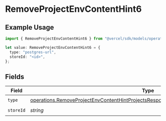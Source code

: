 # RemoveProjectEnvContentHint6

## Example Usage

```typescript
import { RemoveProjectEnvContentHint6 } from "@vercel/sdk/models/operations/removeprojectenv.js";

let value: RemoveProjectEnvContentHint6 = {
  type: "postgres-url",
  storeId: "<id>",
};
```

## Fields

| Field                                                                                                                                                                                                | Type                                                                                                                                                                                                 | Required                                                                                                                                                                                             | Description                                                                                                                                                                                          |
| ---------------------------------------------------------------------------------------------------------------------------------------------------------------------------------------------------- | ---------------------------------------------------------------------------------------------------------------------------------------------------------------------------------------------------- | ---------------------------------------------------------------------------------------------------------------------------------------------------------------------------------------------------- | ---------------------------------------------------------------------------------------------------------------------------------------------------------------------------------------------------- |
| `type`                                                                                                                                                                                               | [operations.RemoveProjectEnvContentHintProjectsResponse200ApplicationJSONResponseBodyType](../../models/operations/removeprojectenvcontenthintprojectsresponse200applicationjsonresponsebodytype.md) | :heavy_check_mark:                                                                                                                                                                                   | N/A                                                                                                                                                                                                  |
| `storeId`                                                                                                                                                                                            | *string*                                                                                                                                                                                             | :heavy_check_mark:                                                                                                                                                                                   | N/A                                                                                                                                                                                                  |